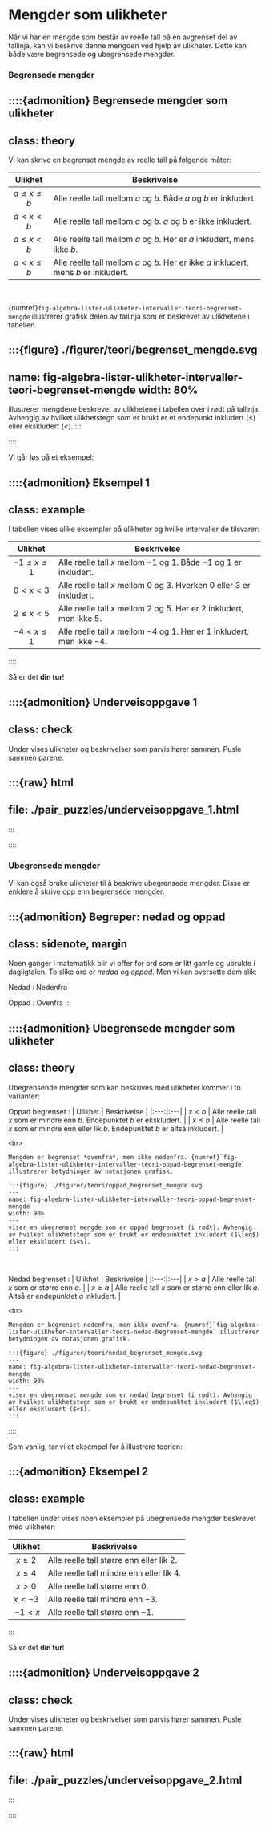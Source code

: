 # Mengder som ulikheter

Når vi har en mengde som består av reelle tall på en avgrenset del av tallinja, kan vi beskrive denne mengden ved hjelp av ulikheter. Dette kan både være begrensede og ubegrensede mengder. 

### Begrensede mengder

::::{admonition} Begrensede mengder som ulikheter
---
class: theory
---
Vi kan skrive en begrenset mengde av reelle tall på følgende måter:

| Ulikhet | Beskrivelse |
|:---:|---|
| $a \leq x \leq b$ | Alle reelle tall mellom $a$ og $b$. Både $a$ og $b$ er inkludert. |
| $a < x < b$ | Alle reelle tall mellom $a$ og $b$. $a$ og $b$ er ikke inkludert. |
| $a \leq x < b$ | Alle reelle tall mellom $a$ og $b$. Her er $a$ inkludert, mens ikke $b$. |
| $a < x \leq b$ | Alle reelle tall mellom $a$ og $b$. Her er ikke $a$ inkludert, mens $b$ er inkludert. |

<br>

{numref}`fig-algebra-lister-ulikheter-intervaller-teori-begrenset-mengde` illustrerer grafisk delen av tallinja som er beskrevet av ulikhetene i tabellen.

:::{figure} ./figurer/teori/begrenset_mengde.svg
---
name: fig-algebra-lister-ulikheter-intervaller-teori-begrenset-mengde
width: 80%
---
illustrerer mengdene beskrevet av ulikhetene i tabellen over i rødt på tallinja. Avhengig av hvilket ulikhetstegn som er brukt er et endepunkt inkludert ($\leq$) eller ekskludert ($<$).
:::

::::

Vi går løs på et eksempel:

::::{admonition} Eksempel 1
---
class: example
---
I tabellen vises ulike eksempler på ulikheter og hvilke intervaller de tilsvarer:

| Ulikhet | Beskrivelse |
| :---: | --- |
| $-1 \leq x \leq 1$ | Alle reelle tall $x$ mellom $-1$ og $1$. Både $-1$ og $1$ er inkludert.|
| $0 < x < 3$ | Alle reelle tall $x$ mellom $0$ og $3$. Hverken $0$ eller $3$ er inkludert. |
| $2 \leq x < 5$ | Alle reelle tall $x$ mellom $2$ og $5$. Her er $2$ inkludert, men ikke $5$. |
| $-4 < x \leq 1$ | Alle reelle tall $x$ mellom $-4$ og $1$. Her er $1$ inkludert, men ikke $-4$. |
::::

Så er det **din tur**!


::::{admonition} Underveisoppgave 1
---
class: check
---
Under vises ulikheter og beskrivelser som parvis hører sammen. Pusle sammen parene.

:::{raw} html
---
file: ./pair_puzzles/underveisoppgave_1.html
---
:::

::::


<!-- ::::{admonition} Underveisoppgave 1
---
class: check
---
Skriv av og fyll ut tabellen:

| Ulikhet | Beskrivelse |
|:---:|:---|
| $-1 < x \leq 3$ | |
| | Alle reelle tall $x$ mellom $2$ og $4$. Her er $2$ inkludert, men ikke $4$. |
| $0 \leq x < 2$ |  |
| | Alle reelle tall $x$ mellom $-3$ og $1$. Hverken $-3$ eller $1$ er inkludert |
| $-2 \leq x \leq 4$ |  | 

:::{admonition} Fasit
---
class: answer, dropdown
---

| Ulikhet | Beskrivelse |
|:---:|:---|
| $-1 < x \leq 3$ | Alle tall større enn $-1$ og mindre enn eller lik $3$. |
| $2 \leq x < -4$ | Alle reelle tall $x$ mellom $2$ og $4$. Her er $2$ inkludert, men ikke $4$. |
| $0 \leq x < 2$ | Alle reelle tall $x$ større enn eller lik $0$ og mindre enn $2$. |
| $-3 < x < 1$ | Alle reelle tall $x$ mellom $-3$ og $1$. Hverken $-3$ eller $1$ er inkludert. |
| $-2 \leq x \leq 4$ | Alle reelle tall $x$ som er større enn eller lik $-2$ og mindre enn eller lik $4$.  | 

:::

:::: -->


### Ubegrensede mengder 

Vi kan også bruke ulikheter til å beskrive ubegrensede mengder. Disse er enklere å skrive opp enn begrensede mengder.

:::{admonition} Begreper: nedad og oppad
---
class: sidenote, margin
---
Noen ganger i matematikk blir vi offer for ord som er litt gamle og ubrukte i dagligtalen. To slike ord er *nedad* og *oppad*. Men vi kan oversette dem slik:

Nedad
: Nedenfra

Oppad
: Ovenfra
:::

::::{admonition} Ubegrensede mengder som ulikheter
---
class: theory
---

Ubegrensende mengder som kan beskrives med ulikheter kommer i to varianter:

Oppad begrenset
: | Ulikhet | Beskrivelse |
    |:---:|:---|
    | $x < b$ | Alle reelle tall $x$ som er mindre enn $b$. Endepunktet $b$ er ekskludert. |
    | $x \leq b$ | Alle reelle tall $x$ som er mindre enn eller lik $b$. Endepunktet $b$ er altså inkludert. |
    
    <br>

    Mengden er begrenset *ovenfra*, men ikke nedenfra. {numref}`fig-algebra-lister-ulikheter-intervaller-teori-oppad-begrenset-mengde` illustrerer betydningen av notasjonen grafisk.

    :::{figure} ./figurer/teori/oppad_begrenset_mengde.svg
    ---
    name: fig-algebra-lister-ulikheter-intervaller-teori-oppad-begrenset-mengde
    width: 90%
    ---
    viser en ubegrenset mengde som er oppad begrenset (i rødt). Avhengig av hvilket ulikhetstegn som er brukt er endepunktet inkludert ($\leq$) eller ekskludert ($<$).
    :::

<br>

Nedad begrenset
: | Ulikhet | Beskrivelse | 
    |:---:|:---|
    | $x > a$ |  Alle reelle tall $x$ som er større enn $a$. |
    | $x \geq a$ | Alle reelle tall $x$ som er større enn eller lik $a$. Altså er endepunktet $a$ inkludert. |

    <br>

    Mengden er begrenset nedenfra, men ikke ovenfra. {numref}`fig-algebra-lister-ulikheter-intervaller-teori-nedad-begrenset-mengde` illustrerer betydningen av notasjonen grafisk.

    :::{figure} ./figurer/teori/nedad_begrenset_mengde.svg
    ---
    name: fig-algebra-lister-ulikheter-intervaller-teori-nedad-begrenset-mengde
    width: 90%
    ---
    viser en ubegrenset mengde som er nedad begrenset (i rødt). Avhengig av hvilket ulikhetstegn som er brukt er endepunktet inkludert ($\leq$) eller ekskludert ($<$).
    :::



::::

Som vanlig, tar vi et eksempel for å illustrere teorien:


:::{admonition} Eksempel 2
---
class: example
---
I tabellen under vises noen eksempler på ubegrensede mengder beskrevet med ulikheter:

| Ulikhet | Beskrivelse |
| :---: | --- |
| $x \geq 2$ | Alle reelle tall større enn eller lik $2$. |
| $x \leq 4$ | Alle reelle tall mindre enn eller lik $4$. |
| $x > 0$ | Alle reelle tall større enn $0$. |
| $x < -3$ | Alle reelle tall mindre enn $-3$. |
| $-1 < x$ | Alle reelle tall større enn $-1$. |

:::


Så er det **din tur**!

::::{admonition} Underveisoppgave 2
---
class: check
---
Under vises ulikheter og beskrivelser som parvis hører sammen. Pusle sammen parene.

:::{raw} html
---
file: ./pair_puzzles/underveisoppgave_2.html
---
:::

:::: 

<!-- ::::{admonition} Underveisoppgave 2
---
class: check
---
Skriv av og fyll ut tabellen:

| Ulikhet | Beskrivelse |
|:---:|:---|
| $x \geq 0$ | |
| | Alle reelle tall $x$ mindre enn eller lik $-2$. |
| $x > 2$ |  |
| | Alle reelle tall $x$ mindre enn $-\dfrac{1}{2}$. |
| $x \leq 1$ |  |

:::{admonition} Fasit
---
class: answer, dropdown
---

| Ulikhet | Beskrivelse |
|:---:|:---|
| $x \geq 0$ | Alle reelle tall $x$ større enn eller lik $0$. |
| $x \leq -2$ | Alle reelle tall $x$ mindre enn eller lik $-2$. |
| $x > 2$ | Alle reelle tall $x$ større enn $2$. |
| $x < -\dfrac{1}{2}$  | Alle reelle tall $x$ mindre enn $-\dfrac{1}{2}$. |
| $x \leq 1$ | Alle reelle tall $x$ mindre enn eller lik $1$. |


:::

:::: -->
